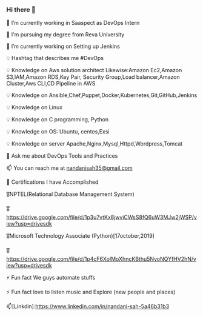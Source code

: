 ### Hi there 👋

🏢 I’m currently working in Saaspect as DevOps Intern

🧾 I'm pursuing my degree from Reva University

🌱 I’m currently working on Setting up Jenkins 

💡 Hashtag that describes me #DevOps

💡 Knowledge on Aws solution architect Likewise:Amazon Ec2,Amazon S3,IAM,Amazon RDS,Key Pair, Security Group,Load balancer,Amazon Cluster,Aws CLI,CD Pipeline in AWS

💡 Knowledge on Ansible,Chef,Puppet,Docker,Kubernetes,Git,GitHub,Jenkins

💡 Knowledge on Linux 

💡 Knowledge on C programming, Python

💡 Knowledge on OS: Ubuntu, centos,Exsi

💡 Knowledge on server Apache,Nginx,Mysql,Httpd,Wordpress,Tomcat

💬 Ask me about DevOps Tools and Practices

📫 You can reach me at nandanisah35@gmail.com

🧾 Certifications I have Accomplished

🎖NPTEL(Relational Database Management System)

🎖https://drive.google.com/file/d/1p3u7vtKx8jwviCWsS8fQ6uW3MJw2jWSP/view?usp=drivesdk

🎖Microsoft Technology Associate (Python)[17october,2019]

🎖https://drive.google.com/file/d/1p4cF6XoIMoXhncKBthu5NvoNQYfHV2hN/view?usp=drivesdk

⚡ Fun fact We guys automate stuffs

⚡ Fun fact love to listen music and Explore (new people and places)

📫[Linkdin]:https://www.linkedin.com/in/nandani-sah-5a46b31b3

<!--
**Nandani568/Nandani568** is a ✨ _special_ ✨ repository because its `README.md` (this file) appears on your GitHub profile.

Here are some ideas to get you started:

- 🔭 I’m currently working on ...
- 🌱 I’m currently learning ...
- 👯 I’m looking to collaborate on ...
- 🤔 I’m looking for help with ...
- 💬 Ask me about ...
- 📫 How to reach me: ...
- 😄 Pronouns: ...
- ⚡ Fun fact: ...
-->
